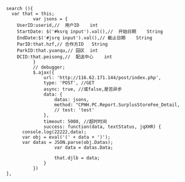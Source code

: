       search (){
        var that = this;
				var jsons = {
          UserID:userid,//	用户ID	int	
          StartDate: $('#ksrq input').val(),//	开始日期	String	
          EndDate:$('#jsrq input').val(),//	截止日期	String	
          ParID:that.hzf,//	合作方ID	String	
          ParkID:that.yuanqu,//	园区	int	
          DCID:that.peisong,//	配送中心	int	
				}
				// debugger;
				$.ajax({
					url: 'http://116.62.171.144/post/index.php',
					type: 'POST', //GET
					async: true, //或false,是否异步
					data: {
						datas: jsons,
						method: "CPHH.PC.Report.SurplusStoreFee_Detail,
						// test: 'test'
					},
					timeout: 5000, //超时时间
					success: function(data, textStatus, jqXHR) {
            console.log(22222,data);
            var obj = eval('(' + data + ')');
            var datas = JSON.parse(obj.Datas);
						var data = datas.Data;

						that.djlb = data;
					}
				})
      },